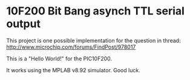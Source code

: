 10F200 Bit Bang asynch TTL serial output
========================================

This project is one possible implementation for the question in thread: http://www.microchip.com/forums/FindPost/978017

This is a "Hello World!" for the PIC10F200.

It works using the MPLAB v8.92 simulator. Good luck.
